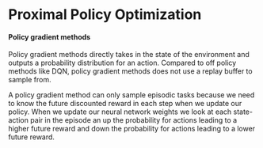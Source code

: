 # Proximal Policy Optimization

#### Policy gradient methods

Policy gradient methods directly takes in the state of the environment and outputs a probability distribution for an action. Compared to off policy methods like DQN, policy gradient methods does not use a replay buffer to sample from.

A policy gradient method can only sample episodic tasks because we need to know the future discounted reward in each step when we update our policy. When we update our neural network weights we look at each state-action pair in the episode an up the probability for actions leading to a higher future reward and down the probability for actions leading to a lower future reward.
